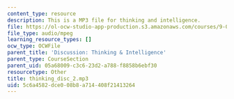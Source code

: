 ```yaml
---
content_type: resource
description: This is a MP3 file for thinking and intelligence.
file: https://ol-ocw-studio-app-production.s3.amazonaws.com/courses/9-00sc-introduction-to-psychology-fall-2011/5c6a4582dce008b8a714408f21413264_thinking_disc_2.mp3
file_type: audio/mpeg
learning_resource_types: []
ocw_type: OCWFile
parent_title: 'Discussion: Thinking & Intelligence'
parent_type: CourseSection
parent_uid: 05a68009-c3c6-23d2-a788-f8858b6ebf30
resourcetype: Other
title: thinking_disc_2.mp3
uid: 5c6a4582-dce0-08b8-a714-408f21413264
---
```

